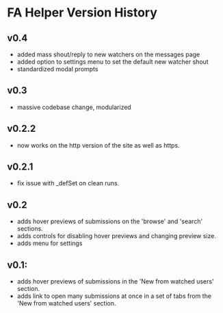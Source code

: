 # FA Helper Version History

## v0.4
* added mass shout/reply to new watchers on the messages page
* added option to settings menu to set the default new watcher shout
* standardized modal prompts

## v0.3
* massive codebase change, modularized

## v0.2.2
* now works on the http version of the site as well as https.

## v0.2.1
* fix issue with _defSet on clean runs.

## v0.2
* adds hover previews of submissions on the 'browse' and 'search' sections.
* adds controls for disabling hover previews and changing preview size.
* adds menu for settings

## v0.1:
* adds hover previews of submissions in the 'New from watched users' section.
* adds link to open many submissions at once in a set of tabs from the 'New from watched users' section.